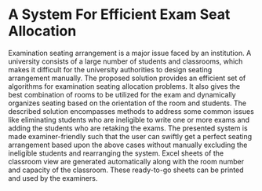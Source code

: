 # A System For Efficient Exam Seat Allocation
Examination seating arrangement is a major issue faced by an institution. A university consists of a large number of students and classrooms, which makes it difficult for the university authorities to design seating arrangement manually. The proposed solution provides an efficient set of algorithms for examination seating allocation problems. It also gives the best combination of rooms to be utilized for the exam and dynamically organizes seating based on the orientation of the room and students. The described solution encompasses methods to address some common issues like eliminating students who are ineligible to write one or more exams and adding the students who are retaking the exams. 
The presented system is made examiner-friendly such that the user can swiftly get a perfect seating arrangement based upon the above cases without manually excluding the ineligible students and rearranging the system.  Excel sheets of the classroom view are generated automatically along with the room number and capacity of the classroom. These ready-to-go sheets can be printed and used by the examiners.
